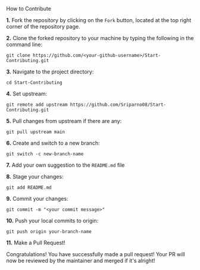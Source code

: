 How to Contribute

**1.** Fork the repository by clicking on the `Fork` button, located at the top right corner of the repository page.

**2.** Clone the forked repository to your machine by typing the following in the command line:

`git clone https://github.com/<your-github-username>/Start-Contributing.git`

**3.** Navigate to the project directory:

`cd Start-Contributing`

**4.** Set upstream:

`git remote add upstream https://github.com/Sriparno08/Start-Contributing.git`

**5.** Pull changes from upstream if there are any:

`git pull upstream main`

**6.** Create and switch to a new branch:

`git switch -c new-branch-name`

**7.** Add your own suggestion to the `README.md` file

**8.** Stage your changes:

`git add README.md`

**9.** Commit your changes:

`git commit -m "<your commit message>"`

**10.** Push your local commits to origin:

`git push origin your-branch-name`

**11.** Make a Pull Request!

Congratulations! You have successfully made a pull request! Your PR will now be reviewed by the maintainer and merged if it's alright!